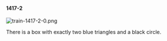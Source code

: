 #### 1417-2
![train-1417-2-0.png](https://github.com/lil-lab/nlvr/raw/master/nlvr/train/images/61/train-1417-2-0.png "train-1417-2-0.png")

There is a box with exactly two blue triangles and a black circle.
